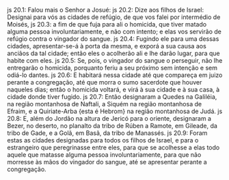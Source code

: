 js 20.1: Falou mais o Senhor a Josué:
js 20.2: Dize aos filhos de Israel: Designai para vós as cidades de refúgio, de que vos falei por intermédio de Moisés,
js 20.3: a fim de que fuja para ali o homicida, que tiver matado alguma pessoa involuntariamente, e não com intento; e elas vos servirão de refúgio contra o vingador do sangue.
js 20.4: Fugindo ele para uma dessas cidades, apresentar-se-á à porta da mesma, e exporá a sua causa aos anciãos da tal cidade; então eles o acolherão ali e lhe darão lugar, para que habite com eles.
js 20.5: Se, pois, o vingador do sangue o perseguir, não lhe entregarão o homicida, porquanto feriu a seu próximo sem intenção e sem odiá-lo dantes.
js 20.6: E habitará nessa cidade até que compareça em juizo perante a congregação, até que morra o sumo sacerdote que houver naqueles dias; então o homicida voltará, e virá à sua cidade e à sua casa, à cidade donde tiver fugido.
js 20.7: Então designaram a Quedes na Galiléia, na região montanhosa de Naftali, a Siquém na região montanhosa de Efraim, e a Quiriate-Arba {esta é Hebrom} na região montanhosa de Judá.
js 20.8: E, além do Jordão na altura de Jericó para o oriente, designaram a Bezer, no deserto, no planalto da tribo de Rúben a Ramote, em Gileade, da tribo de Gade, e a Golã, em Basã, da tribo de Manassés.
js 20.9: Foram estas as cidades designadas para todos os filhos de Israel, e para o estrangeiro que peregrinasse entre eles, para que se acolhesse a elas todo aquele que matasse alguma pessoa involuntariamente, para que não morresse às mãos do vingador do sangue, até se apresentar perante a congregação.
